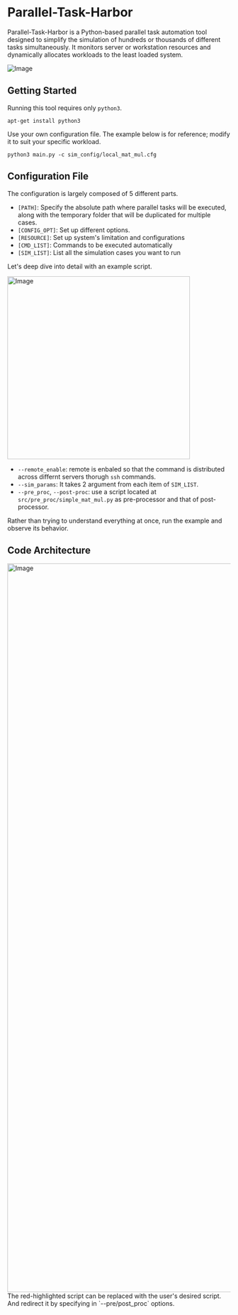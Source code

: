# Parallel-Task-Harbor
Parallel-Task-Harbor is a Python-based parallel task automation tool designed to simplify the simulation of hundreds or thousands of different tasks simultaneously. 
It monitors server or workstation resources and dynamically allocates workloads to the least loaded system.

![Image](https://github.com/user-attachments/assets/8c1a3742-a061-4be0-8452-c8647af32138)

## Getting Started
Running this tool requires only `python3`.
```
apt-get install python3
```
Use your own configuration file. The example below is for reference; modify it to suit your specific workload.
```
python3 main.py -c sim_config/local_mat_mul.cfg
```

## Configuration File
The configuration is largely composed of 5 different parts.
- `[PATH]`: Specify the absolute path where parallel tasks will be executed, along with the temporary folder that will be duplicated for multiple cases.
- `[CONFIG_OPT]`: Set up different options.
- `[RESOURCE]`: Set up system's limitation and configurations
- `[CMD_LIST]`: Commands to be executed automatically
- `[SIM_LIST]`: List all the simulation cases you want to run

Let's deep dive into detail with an example script.<p>
<img width="412" alt="Image" src="https://github.com/user-attachments/assets/63f62442-039e-4361-8983-02c16cacbddb"/>
- `--remote_enable`: remote is enbaled so that the command is distributed across differnt servers thorugh `ssh` commands.
- `--sim_params`: It takes 2 argument from each item of `SIM_LIST`.
- `--pre_proc`, `--post-proc`: use a script located at `src/pre_proc/simple_mat_mul.py` as pre-processor and that of post-processor.

Rather than trying to understand everything at once, run the example and observe its behavior.


## Code Architecture
<img width="1642" alt="Image" src="https://github.com/user-attachments/assets/4f4f4c9e-73d7-4056-970d-a1126259bac4" />
The red-highlighted script can be replaced with the user's desired script. And redirect it by specifying in `--pre/post_proc` options.

